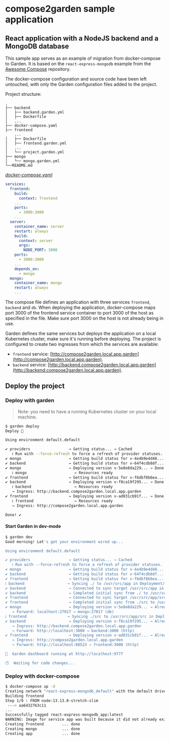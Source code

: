# compose2garden sample application

## React application with a NodeJS backend and a MongoDB database

This sample app serves as an example of migration from docker-compose to Garden.
It is based on the `react-express-mongodb` example from the [Awesome Compose](https://github.com/docker/awesome-compose) repository.

The docker-compose configuration and source code have been left untouched, with only the Garden configuration files added to the project.

Project structure:
```
.
├── backend
│   ├── backend.garden.yml
│   ├── Dockerfile
│   ...
├── docker-compose.yaml
├── frontend
    ...
│   ├── Dockerfile
│   ├── frontend.garden.yml
│   ...
│   └── project.garden.yml
├── mongo
│   └── mongo.garden.yml
└──README.md
```

[_docker-compose.yaml_](docker-compose.yaml)

```yaml
services:
  frontend:
    build:
      context: frontend
    ...
    ports:
      - 3000:3000
    ...
  server:
    container_name: server
    restart: always
    build:
      context: server
      args:
        NODE_PORT: 3000
    ports:
      - 3000:3000
    ...
    depends_on:
      - mongo
  mongo:
    container_name: mongo
    restart: always
    ...
```
The compose file defines an application with three services `frontend`, `backend` and `db`.
When deploying the application, docker-compose maps port 3000 of the frontend service container to port 3000 of the host as specified in the file.
Make sure port 3000 on the host is not already being in use.

Garden defines the same services but deploys the application on a local Kubernetes cluster, make sure it's running before deploying.
The project is configured to create two ingresses from which the services are available:

- `frontend` service: [http://compose2garden.local.app.garden](http://compose2garden.local.app.garden).
- `backend` service: [http://backend.compose2garden.local.app.garden](http://backend.compose2garden.local.app.garden).

## Deploy the project

### Deploy with garden

> Note: you need to have a running Kubernetes cluster on your local machine.

```sh
$ garden deploy
Deploy 🚀 

Using environment default.default

✔ providers                 → Getting status... → Cached
   ℹ Run with --force-refresh to force a refresh of provider statuses.
✔ mongo                     → Getting build status for v-4e4b9e4d48... → Already built
✔ backend                   → Getting build status for v-64f4cdb8df... → Already built
✔ mongo                     → Deploying version v-5e8e8da229... → Done (took 3.4 sec)
   ℹ mongo                     → Resources ready
✔ frontend                  → Getting build status for v-f6dbf8b6ea... → Already built
✔ backend                   → Deploying version v-f8ca19f295... → Done (took 3.1 sec)
   ℹ backend                   → Resources ready
   → Ingress: http://backend.compose2garden.local.app.garden
✔ frontend                  → Deploying version v-ad031cb91f... → Done (took 25.8 sec)
   ℹ frontend                  → Resources ready
   → Ingress: http://compose2garden.local.app.garden

Done! ✔️ 
```

#### Start Garden in dev-mode

```sh
$ garden dev 
Good morning! Let's get your environment wired up...

Using environment default.default

✔ providers                 → Getting status... → Cached
   ℹ Run with --force-refresh to force a refresh of provider statuses.
✔ mongo                     → Getting build status for v-4e4b9e4d48... → Already built
✔ backend                   → Getting build status for v-64f4cdb8df... → Already built
✔ frontend                  → Getting build status for v-f6dbf8b6ea... → Already built
ℹ backend                   → Syncing ./ to /usr/src/app in Deployment/backend (one-way-replica)
✔ backend                   → Connected to sync target /usr/src/app in Deployment/backend
✔ backend                   → Completed initial sync from ./ to /usr/src/app in Deployment/backend
✔ frontend                  → Connected to sync target /usr/src/app/src in Deployment/frontend
✔ frontend                  → Completed initial sync from ./src to /usr/src/app/src in Deployment/frontend
✔ mongo                     → Deploying version v-5e8e8da229... → Already deployed
   → Forward: localhost:27017 → mongo:27017 (db)
ℹ frontend                  → Syncing ./src to /usr/src/app/src in Deployment/frontend (one-way-replica)
✔ backend                   → Deploying version v-f8ca19f295... → Already deployed
   → Ingress: http://backend.compose2garden.local.app.garden
   → Forward: http://localhost:3000 → backend:3000 (http)
✔ frontend                  → Deploying version v-ad031cb91f... → Already deployed
   → Ingress: http://compose2garden.local.app.garden
   → Forward: http://localhost:60523 → frontend:3000 (http)

🌻  Garden dashboard running at http://localhost:9777

🕑  Waiting for code changes...
```

### Deploy with docker-compose

```sh
$ docker-compose up -d
Creating network "react-express-mongodb_default" with the default driver
Building frontend
Step 1/9 : FROM node:13.13.0-stretch-slim
 ---> aa6432763c11
...
Successfully tagged react-express-mongodb_app:latest
WARNING: Image for service app was built because it did not already exist. To rebuild this image you must use `docker-compose build` or `docker-compose up --build`.
Creating frontend        ... done
Creating mongo           ... done
Creating app             ... done
```

